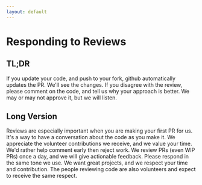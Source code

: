 ```yaml
---
layout: default
---
```



# Responding to Reviews

## TL;DR

If you update your code, and push to your fork, github automatically updates the PR. We'll see the changes. If you disagree with the review, please comment on the code, and tell us why your approach is better. We may or may not approve it, but we will listen.

## Long Version

Reviews are especially important when you are making your first PR for us. It's a way to have a conversation about the code as you make it. We appreciate the volunteer contributions we receive, and we value your time. We'd rather help comment early then reject work. We review PRs (even WIP PRs) once a day, and we will give actionable feedback. Please respond in the same tone we use. We want great projects, and we respect your time and contribution. The people reviewing code are also volunteers and expect to receive the same respect.
